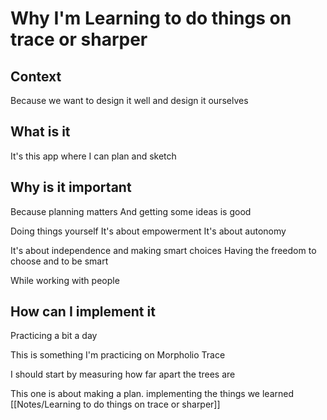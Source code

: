 # Why I'm Learning to do things on trace or sharper


## Context
Because we want to design it well
and design it ourselves

## What is it

It's this app where I can plan and sketch

## Why is it important

Because planning matters
And getting some ideas is good

Doing things yourself
It's about empowerment
It's about autonomy

It's about independence
and making smart choices
Having the freedom to choose
and to be smart

While working with people

## How can I implement it

Practicing a bit a day

This is something I'm practicing on Morpholio Trace

I should start by measuring how far apart the trees are

This one is about making a plan.
implementing the things we learned
[[Notes/Learning to do things on trace or sharper]]
